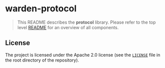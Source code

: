 # warden-protocol

> This README describes the **protocol** library. Please refer to the top
> level [README][tlr] for an overview of all components.

[tlr]: /README.md

## License

The project is licensed under the Apache 2.0 license (see the
[`LICENSE`][license] file in the root directory of the repository).

[license]: /LICENSE
